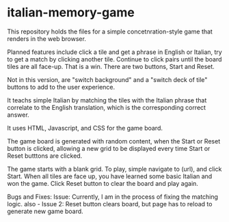 # italian-memory-game

This repository holds the files for a simple concetnration-style game that renders in the web browser. 

Planned features include click a tile and get a phrase in English or Italian, try to get a match by clicking another tile. Continue 
to click pairs until the board tiles are all face-up. That is a win. There are two buttons, Start and Reset. 

Not in this version, are "switch background" and a "switch deck of tile" buttons to add to the user experience.

It teachs simple Italian by matching the tiles with the Italian phrase that correlate to the English translation, which is the corresponding correct answer.

It uses HTML, Javascript, and CSS for the game board.

The game board is generated with random content, when the Start or Reset button is clicked, allowing a new grid to be displayed every time Start or Reset butttons are clicked. 

The game starts with a blank grid. To play, simple navigate to (url), and click Start. When all tiles are face up, you have learned some basic Italian and won the game. Click Reset button to clear the board and play again. 

Bugs and Fixes: Issue: Currently, I am in the process of fixing the matching logic. also - Issue 2: Reset button clears board, but page has to reload to generate new game board. 
